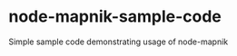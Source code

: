 node-mapnik-sample-code
=======================

Simple sample code demonstrating usage of node-mapnik